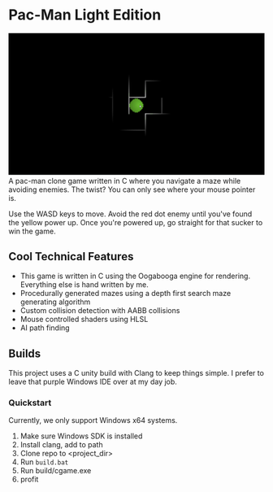 # Pac-Man Light Edition 
![still.gif](res/readme/still.gif)
A pac-man clone game written in C where you navigate a maze while avoiding enemies. The twist? You can only see where your mouse pointer is.

Use the WASD keys to move. Avoid the red dot enemy until you've found the yellow power up. Once you're powered up, go straight for that sucker to win the game.

## Cool Technical Features
- This game is written in C using the Oogabooga engine for rendering. Everything else is hand written by me.
- Procedurally generated mazes using a depth first search maze generating algorithm
- Custom collision detection with AABB collisions
- Mouse controlled shaders using HLSL
- AI path finding

## Builds 
This project uses a C unity build with Clang to keep things simple. I prefer to leave that purple Windows IDE over at my day job.

### Quickstart
Currently, we only support Windows x64 systems.
1. Make sure Windows SDK is installed
1. Install clang, add to path
1. Clone repo to <project_dir>
1. Run `build.bat`
1. Run build/cgame.exe
1. profit
